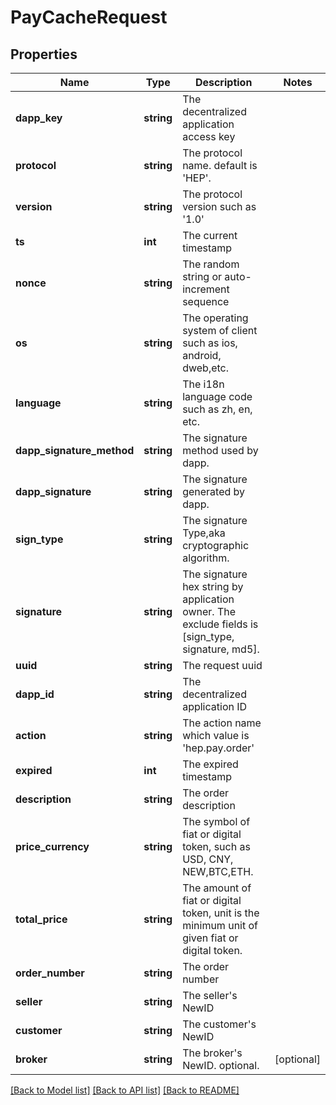 # PayCacheRequest

## Properties
Name | Type | Description | Notes
------------ | ------------- | ------------- | -------------
**dapp_key** | **string** | The decentralized application access key | 
**protocol** | **string** | The protocol name. default is &#39;HEP&#39;. | 
**version** | **string** | The protocol version such as &#39;1.0&#39; | 
**ts** | **int** | The current timestamp | 
**nonce** | **string** | The random string or auto-increment sequence | 
**os** | **string** | The operating system of client such as ios, android, dweb,etc. | 
**language** | **string** | The i18n language code such as zh, en, etc. | 
**dapp_signature_method** | **string** | The signature method used by dapp. | 
**dapp_signature** | **string** | The signature generated by dapp. | 
**sign_type** | **string** | The signature Type,aka cryptographic algorithm. | 
**signature** | **string** | The signature hex string by application owner. The exclude fields is [sign_type, signature, md5]. | 
**uuid** | **string** | The request uuid | 
**dapp_id** | **string** | The decentralized application ID | 
**action** | **string** | The action name which value is &#39;hep.pay.order&#39; | 
**expired** | **int** | The expired timestamp | 
**description** | **string** | The order description | 
**price_currency** | **string** | The symbol of fiat or digital token, such as USD, CNY, NEW,BTC,ETH. | 
**total_price** | **string** | The amount of fiat or digital token, unit is the minimum unit of given fiat or digital token. | 
**order_number** | **string** | The order number | 
**seller** | **string** | The seller&#39;s NewID | 
**customer** | **string** | The customer&#39;s NewID | 
**broker** | **string** | The broker&#39;s NewID. optional. | [optional] 

[[Back to Model list]](../README.md#documentation-for-models) [[Back to API list]](../README.md#documentation-for-api-endpoints) [[Back to README]](../README.md)


